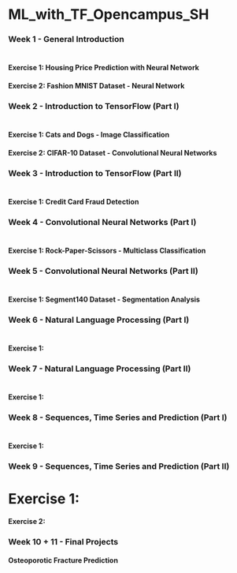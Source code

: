 # ML_with_TF_Opencampus_SH

### Week 1 - General Introduction
  # 
  #### Exercise 1: Housing Price Prediction with Neural Network
  #### Exercise 2: Fashion MNIST Dataset - Neural Network
  
### Week 2 - Introduction to TensorFlow (Part I)
  #
  #### Exercise 1: Cats and Dogs - Image Classification 
  #### Exercise 2: CIFAR-10 Dataset - Convolutional Neural Networks 
  
### Week 3 - Introduction to TensorFlow (Part II)
  #
  #### Exercise 1: Credit Card Fraud Detection
  
### Week 4 - Convolutional Neural Networks (Part I)
  #
  #### Exercise 1: Rock-Paper-Scissors - Multiclass Classification 
  
### Week 5 - Convolutional Neural Networks (Part II)
  #
  #### Exercise 1: Segment140 Dataset - Segmentation Analysis
  
### Week 6 - Natural Language Processing (Part I)
  #
  #### Exercise 1:
  
### Week 7 - Natural Language Processing (Part II)
  #
  #### Exercise 1: 
  
### Week 8 - Sequences, Time Series and Prediction (Part I)
  #
  #### Exercise 1: 
  
### Week 9 - Sequences, Time Series and Prediction (Part II)
  #
  # Exercise 1: 
  #### Exercise 2: 
  
### Week 10 + 11 - Final Projects
  #### Osteoporotic Fracture Prediction
  
  

